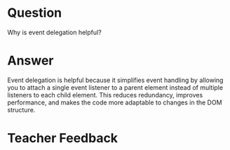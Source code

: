 # Question
Why is event delegation helpful?

# Answer
Event delegation is helpful because it simplifies event handling by allowing you to attach a single event listener to a parent element instead of multiple listeners to each child element. This reduces redundancy, improves performance, and makes the code more adaptable to changes in the DOM structure.

# Teacher Feedback